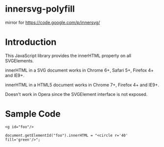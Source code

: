innersvg-polyfill
=================

mirror for https://code.google.com/p/innersvg/


Introduction
============

This JavaScript library provides the innerHTML property on all SVGElements.

innerHTML in a SVG document works in Chrome 6+, Safari 5+, Firefox 4+ and IE9+.

innerHTML in a HTML5 document works in Chrome 7+, Firefox 4+ and IE9+.

Doesn't work in Opera since the SVGElement interface is not exposed.

Sample Code
===========

    <g id="foo"/>

    document.getElementId("foo").innerHTML = "<circle r='40' fill='green'/>";
